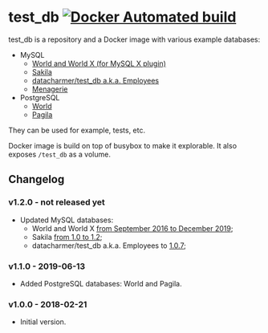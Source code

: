 # test_db [![Docker Automated build](https://img.shields.io/docker/automated/aleksi/test_db.svg)](https://hub.docker.com/r/aleksi/test_db/)

test_db is a repository and a Docker image with various example databases:

* MySQL
  * [World and World X (for MySQL X plugin)](https://dev.mysql.com/doc/world-setup/en/)
  * [Sakila](https://dev.mysql.com/doc/sakila/en/)
  * [datacharmer/test_db a.k.a. Employees](https://github.com/datacharmer/test_db)
  * [Menagerie](https://dev.mysql.com/doc/index-other.html)
* PostgreSQL
  * [World](http://pgfoundry.org/projects/dbsamples/)
  * [Pagila](http://pgfoundry.org/projects/dbsamples/)

They can be used for example, tests, etc.

Docker image is build on top of busybox to make it explorable. It also exposes `/test_db` as a volume.


## Changelog

### v1.2.0 - not released yet

* Updated MySQL databases:
  * World and World X [from September 2016 to December 2019](https://dev.mysql.com/doc/world-setup/en/world-setup-history.html);
  * Sakila [from 1.0 to 1.2](https://dev.mysql.com/doc/sakila/en/sakila-news.html);
  * datacharmer/test_db a.k.a. Employees to [1.0.7](https://github.com/datacharmer/test_db/releases/tag/v1.0.7);

### v1.1.0 - 2019-06-13

* Added PostgreSQL databases: World and Pagila.

### v1.0.0 - 2018-02-21

* Initial version.
